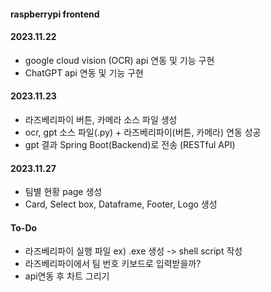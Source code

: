 #### raspberrypi frontend

#### 2023.11.22
- google cloud vision (OCR) api 연동 및 기능 구현
- ChatGPT api 연동 및 기능 구현

#### 2023.11.23
- 라즈베리파이 버튼, 카메라 소스 파일 생성
- ocr, gpt 소스 파일(.py) + 라즈베리파이(버튼, 카메라) 연동 성공
- gpt 결과 Spring Boot(Backend)로 전송 (RESTful API)
  
#### 2023.11.27
- 팀별 현황 page 생성
- Card, Select box, Dataframe, Footer, Logo 생성
  


#### To-Do
- 라즈베리파이 실행 파일 ex) .exe 생성 -> shell script 작성
- 라즈베리파이에서 팀 번호 키보드로 입력받을까?
- api연동 후 차트 그리기
